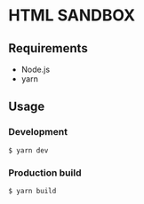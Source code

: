 # HTML SANDBOX

## Requirements
- Node.js
- yarn

## Usage

### Development
```shell
$ yarn dev
```

### Production build
```shell
$ yarn build
```